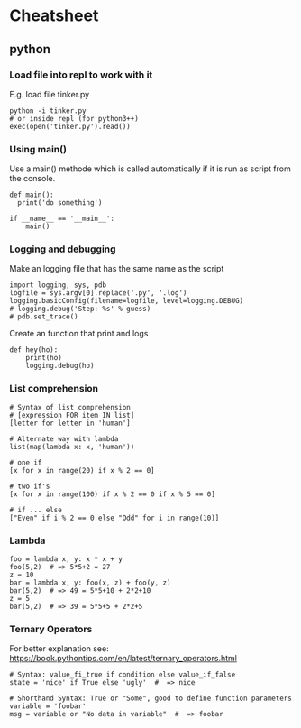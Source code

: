 # Cheatsheet

## python
### Load file into repl to work with it
E.g. load file tinker.py

    python -i tinker.py
    # or inside repl (for python3++)
    exec(open('tinker.py').read())

### Using main()
Use a main() methode which is called automatically if it is run as script from the console.

    def main(): 
      print('do something')

    if __name__ == '__main__':
        main()

### Logging and debugging
Make an logging file that has the same name as the script

    import logging, sys, pdb
    logfile = sys.argv[0].replace('.py', '.log')
    logging.basicConfig(filename=logfile, level=logging.DEBUG)
    # logging.debug('Step: %s' % guess)
    # pdb.set_trace()


Create an function that print and logs

    def hey(ho):
        print(ho)
        logging.debug(ho)


### List comprehension

    # Syntax of list comprehension
    # [expression FOR item IN list]
    [letter for letter in 'human']

    # Alternate way with lambda
    list(map(lambda x: x, 'human'))

    # one if
    [x for x in range(20) if x % 2 == 0]

    # two if's
    [x for x in range(100) if x % 2 == 0 if x % 5 == 0]

    # if ... else
    ["Even" if i % 2 == 0 else "Odd" for i in range(10)]


### Lambda

    foo = lambda x, y: x * x + y
    foo(5,2)  # => 5*5+2 = 27
    z = 10
    bar = lambda x, y: foo(x, z) + foo(y, z)
    bar(5,2)  # => 49 = 5*5+10 + 2*2+10 
    z = 5 
    bar(5,2)  # => 39 = 5*5+5 + 2*2+5 

### Ternary Operators
For better explanation see: https://book.pythontips.com/en/latest/ternary_operators.html

    # Syntax: value_fi_true if condition else value_if_false
    state = 'nice' if True else 'ugly'  #  => nice

    # Shorthand Syntax: True or "Some", good to define function parameters
    variable = 'foobar'
    msg = variable or "No data in variable"  #  => foobar


